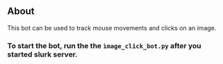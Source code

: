 ## About
This bot can be used to track mouse movements and clicks on an image.


### To start the bot, run the the ```ìmage_click_bot.py``` after you started slurk server.
